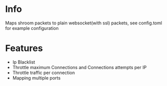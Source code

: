 # Info

Maps shroom packets to plain websocket(with ssl) packets, see config.toml for example configuration


# Features

* Ip Blacklist
* Throttle maximum Connections and Connections attempts per IP
* Throttle traffic per connection
* Mapping multiple ports
